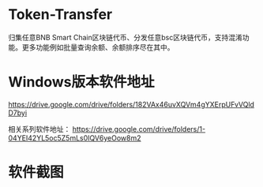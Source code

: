 # Token-Transfer
归集任意BNB Smart Chain区块链代币、分发任意bsc区块链代币，支持混淆功能。更多功能例如批量查询余额、余额排序尽在其中。
# Windows版本软件地址
https://drive.google.com/drive/folders/182VAx46uvXQVm4gYXErpUFvVQldD7byi

相关系列软件地址：
https://drive.google.com/drive/folders/1-04YEI42YL5oc5Z5mLs0IQV6yeOow8m2
# 软件截图
